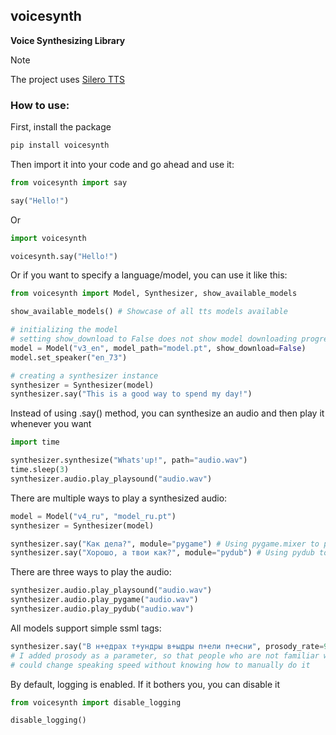 <h2>voicesynth</h2> 
<strong>Voice Synthesizing Library</strong> <br>

> [!NOTE]
> The project uses [Silero TTS](https://github.com/snakers/silero-models)

<h3> How to use: </h3>
First, install the package

```bash
pip install voicesynth
```
Then import it into your code and go ahead and use it:
```python
from voicesynth import say

say("Hello!")
```
Or
```python
import voicesynth

voicesynth.say("Hello!")
```
Or if you want to specify a language/model, you can use it like this:

```python
from voicesynth import Model, Synthesizer, show_available_models

show_available_models() # Showcase of all tts models available

# initializing the model
# setting show_download to False does not show model downloading progress
model = Model("v3_en", model_path="model.pt", show_download=False)  
model.set_speaker("en_73")

# creating a synthesizer instance
synthesizer = Synthesizer(model)
synthesizer.say("This is a good way to spend my day!")
```
Instead of using .say() method, you can synthesize an audio and then play it whenever you want

```python
import time

synthesizer.synthesize("Whats'up!", path="audio.wav")
time.sleep(3)
synthesizer.audio.play_playsound("audio.wav")
```
There are multiple ways to play a synthesized audio:
```python
model = Model("v4_ru", "model_ru.pt")
synthesizer = Synthesizer(model)

synthesizer.say("Как дела?", module="pygame") # Using pygame.mixer to play the audio
synthesizer.say("Хорошо, а твои как?", module="pydub") # Using pydub to play the audio
```
There are three ways to play the audio:
```python
synthesizer.audio.play_playsound("audio.wav")
synthesizer.audio.play_pygame("audio.wav")
synthesizer.audio.play_pydub("audio.wav")
```
All models support simple ssml tags:
```python
synthesizer.say("В н+едрах т+ундры в+ыдры п+ели п+есни", prosody_rate=90)   
# I added prosody as a parameter, so that people who are not familiar with ssml tags
# could change speaking speed without knowing how to manually do it
```

By default, logging is enabled. If it bothers you, you can disable it
```python
from voicesynth import disable_logging

disable_logging()
```
